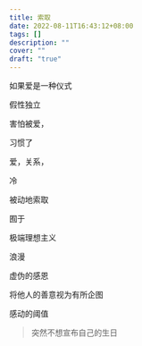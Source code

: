 ```yaml
---
title: 索取
date: 2022-08-11T16:43:12+08:00
tags: []
description: ""
cover: ""
draft: "true"
---
```


如果爱是一种仪式

假性独立

害怕被爱，

习惯了

爱，关系， 

冷

被动地索取

囿于

极端理想主义

浪漫

虚伪的感恩

将他人的善意视为有所企图

感动的阈值


> 突然不想宣布自己的生日

